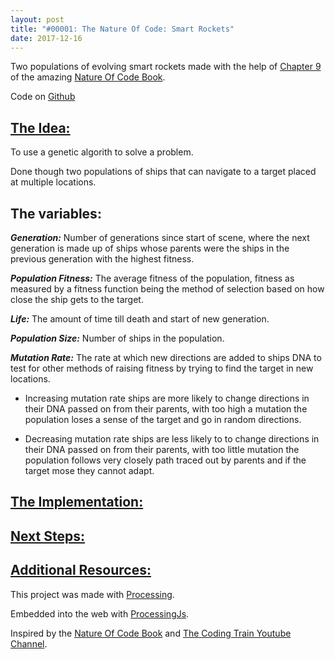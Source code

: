 ```yaml
---
layout: post
title: "#00001: The Nature Of Code: Smart Rockets"
date: 2017-12-16
---
```


<canvas data-processing-sources="/projects/TheNatureOfCode/canvases/00001.pde"></canvas>
<p> Two populations of evolving smart rockets made with the help of <a href="http://natureofcode.com/book/chapter-9-the-evolution-of-code/">Chapter 9</a> of the amazing <a href="http://natureofcode.com/book/">Nature Of Code Book</a>.</p>
<p>Code on <a href="https://github.com/Oadegbite/Oadegbite.github.io/tree/master/projects/TheNatureOfCode/E9_10SmartRocketsRedvsBlue">Github</a></p>

<h2><u>The Idea:</u></h2>
<p>To use a genetic algorith to solve a problem.</p>
<p>Done though two populations of ships that can navigate to a target placed at multiple locations.</p>

<p><h2>The variables:</h2></p>
<p><em><strong>Generation:</strong></em> Number of generations since start of scene, where the next generation is made up of ships whose parents were the ships in the previous generation with the highest fitness.</p>
<p><em><strong>Population Fitness:</strong></em> The average fitness of the population, fitness as measured by a fitness function being the method of selection based on how close the ship gets to the target.</p>
<p><em><strong>Life:</strong></em> The amount of time till death and start of new generation. </p>
<p><em><strong>Population Size:</strong></em> Number of ships in the population.</p>
<p><em><strong>Mutation Rate:</strong></em> The rate at which new directions are added to ships DNA to test for other methods of raising fitness by trying to find the target in new locations.
  <ul>
    <li><p>Increasing mutation rate ships are more likely to change directions in their DNA passed on from their parents, with too high a mutation the population loses a sense of the target and go in random directions.</p></li>
    <li><p>Decreasing mutation rate ships are less likely to to change directions in their DNA passed on from their parents, with too little mutation the population follows very closely path traced out by parents and if the target mose they cannot adapt.</p></li>
  </ul>
</p>


<h2><u>The Implementation:</u></h2>
<p></p>

<h2><u>Next Steps:</u></h2>

<h2><u>Additional Resources:</u></h2>

<p>This project was made with <a href="https://processing.org/">Processing</a>.</p>
<p>Embedded into the web with <a href="http://processingjs.org/">ProcessingJs</a>.</p>
<p>Inspired by the <a href="http://natureofcode.com/book/">Nature Of Code Book</a> and <a href="https://www.youtube.com/channel/UCvjgXvBlbQiydffZU7m1_aw">The Coding Train Youtube Channel</a>. </p>
